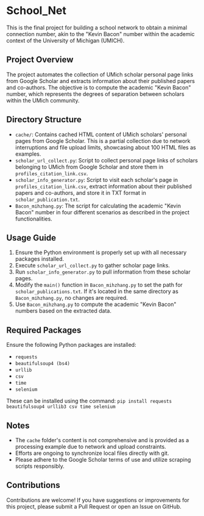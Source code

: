 # School_Net
This is the final project for building a school network to obtain a minimal connection number, akin to the "Kevin Bacon" number within the academic context of the University of Michigan (UMICH).

## Project Overview
The project automates the collection of UMich scholar personal page links from Google Scholar and extracts information about their published papers and co-authors. The objective is to compute the academic "Kevin Bacon" number, which represents the degrees of separation between scholars within the UMich community.

## Directory Structure
- `cache/`: Contains cached HTML content of UMich scholars' personal pages from Google Scholar. This is a partial collection due to network interruptions and file upload limits, showcasing about 100 HTML files as examples.
- `scholar_url_collect.py`: Script to collect personal page links of scholars belonging to UMich from Google Scholar and store them in `profiles_citation_link.csv`.
- `scholar_info_generator.py`: Script to visit each scholar's page in `profiles_citation_link.csv`, extract information about their published papers and co-authors, and store it in TXT format in `scholar_publication.txt`.
- `Bacon_mihzhang.py`: The script for calculating the academic "Kevin Bacon" number in four different scenarios as described in the project functionalities.

## Usage Guide
1. Ensure the Python environment is properly set up with all necessary packages installed.
2. Execute `scholar_url_collect.py` to gather scholar page links.
3. Run `scholar_info_generator.py` to pull information from these scholar pages.
4. Modify the `main()` function in `Bacon_mihzhang.py` to set the path for `scholar_publications.txt`. If it's located in the same directory as `Bacon_mihzhang.py`, no changes are required.
5. Use `Bacon_mihzhang.py` to compute the academic "Kevin Bacon" numbers based on the extracted data.

## Required Packages
Ensure the following Python packages are installed:
- `requests`
- `beautifulsoup4 (bs4)`
- `urllib`
- `csv`
- `time`
- `selenium`

These can be installed using the command: `pip install requests beautifulsoup4 urllib3 csv time selenium`

## Notes
- The `cache` folder's content is not comprehensive and is provided as a processing example due to network and upload constraints.
- Efforts are ongoing to synchronize local files directly with git.
- Please adhere to the Google Scholar terms of use and utilize scraping scripts responsibly.

## Contributions
Contributions are welcome! If you have suggestions or improvements for this project, please submit a Pull Request or open an Issue on GitHub.
